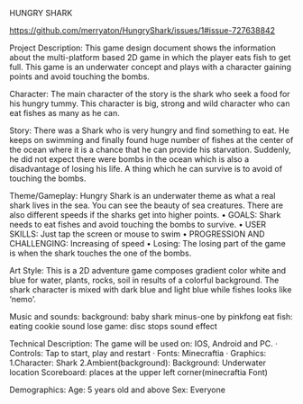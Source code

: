HUNGRY SHARK

https://github.com/merryaton/HungryShark/issues/1#issue-727638842

Project Description:
  This game design document shows the information about the multi-platform based 2D game in which the player eats fish to get full. This game is an underwater concept and plays with a character gaining points and avoid touching the bombs.

Character:
  The main character of the story is the shark who seek a food for his hungry tummy. This character is big, strong and wild character who can eat fishes as many as he can.

Story:
  There was a Shark who is very hungry and find something to eat. He keeps on swimming and finally found huge number of fishes at the center of the ocean where it is a chance that he can provide his starvation. Suddenly, he did not expect there were bombs in the ocean which is also a disadvantage of losing his life. A thing which he can survive is to avoid of touching the bombs.

Theme/Gameplay:
  Hungry Shark is an underwater theme as what a real shark lives in the sea. You can see the beauty of sea creatures. There are also different speeds if the sharks get into higher points.
• GOALS: Shark needs to eat fishes and avoid touching the bombs to survive.
• USER SKILLS: Just tap the screen or mouse to swim
• PROGRESSION AND CHALLENGING: Increasing of speed
• Losing: The losing part of the game is when the shark touches the one of the bombs.

Art Style:
  This is a 2D adventure game composes gradient color white and blue for water, plants, rocks, soil in results of a colorful background. The shark character is mixed with dark blue and light blue while fishes looks like ‘nemo’.

Music and sounds:
  background: baby shark minus-one by pinkfong
  eat fish: eating cookie sound
  lose game: disc stops sound effect
  
Technical Description:
  The game will be used on: IOS, Android and PC.
· Controls: Tap to start, play and restart
· Fonts: Minecraftia
· Graphics:
  1.Character: Shark
  2.Ambient(background):
      Background: Underwater location
      Scoreboard: places at the upper left corner(minecraftia Font)
  
Demographics:
  Age: 5 years old and above
  Sex: Everyone
